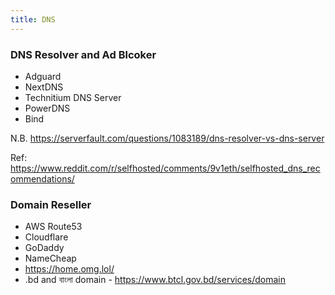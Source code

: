 ```yaml
---
title: DNS
---
```


### DNS Resolver and Ad Blcoker

- Adguard
- NextDNS
- Technitium DNS Server
- PowerDNS
- Bind

N.B. https://serverfault.com/questions/1083189/dns-resolver-vs-dns-server

Ref: https://www.reddit.com/r/selfhosted/comments/9v1eth/selfhosted_dns_recommendations/

### Domain Reseller

- AWS Route53
- Cloudflare
- GoDaddy
- NameCheap
- https://home.omg.lol/
- .bd and বাংলা domain - https://www.btcl.gov.bd/services/domain 